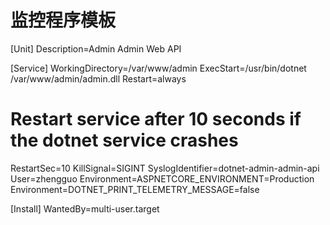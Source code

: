 # 监控程序模板
[Unit]
Description=Admin Admin Web API

[Service]
WorkingDirectory=/var/www/admin
ExecStart=/usr/bin/dotnet /var/www/admin/admin.dll
Restart=always
# Restart service after 10 seconds if the dotnet service crashes
RestartSec=10
KillSignal=SIGINT
SyslogIdentifier=dotnet-admin-admin-api
User=zhengguo
Environment=ASPNETCORE_ENVIRONMENT=Production
Environment=DOTNET_PRINT_TELEMETRY_MESSAGE=false

[Install]
WantedBy=multi-user.target